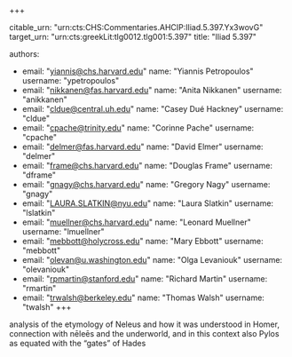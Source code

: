 +++


citable_urn: "urn:cts:CHS:Commentaries.AHCIP:Iliad.5.397.Yx3wovG"
target_urn: "urn:cts:greekLit:tlg0012.tlg001:5.397"
title: "Iliad 5.397"

authors:
- email: "yiannis@chs.harvard.edu"
  name: "Yiannis Petropoulos"
  username: "ypetropoulos"
- email: "nikkanen@fas.harvard.edu"
  name: "Anita Nikkanen"
  username: "anikkanen"
- email: "cldue@central.uh.edu"
  name: "Casey Dué Hackney"
  username: "cldue"
- email: "cpache@trinity.edu"
  name: "Corinne Pache"
  username: "cpache"
- email: "delmer@fas.harvard.edu"
  name: "David Elmer"
  username: "delmer"
- email: "frame@chs.harvard.edu"
  name: "Douglas Frame"
  username: "dframe"
- email: "gnagy@chs.harvard.edu"
  name: "Gregory Nagy"
  username: "gnagy"
- email: "LAURA.SLATKIN@nyu.edu"
  name: "Laura Slatkin"
  username: "lslatkin"
- email: "muellner@chs.harvard.edu"
  name: "Leonard Muellner"
  username: "lmuellner"
- email: "mebbott@holycross.edu"
  name: "Mary Ebbott"
  username: "mebbott"
- email: "olevan@u.washington.edu"
  name: "Olga Levaniouk"
  username: "olevaniouk"
- email: "rpmartin@stanford.edu"
  name: "Richard Martin"
  username: "rmartin"
- email: "trwalsh@berkeley.edu"
  name: "Thomas Walsh"
  username: "twalsh"
+++

<p>analysis of the etymology of Neleus and how it was understood in Homer, connection with nēleēs and the underworld, and in this context also Pylos as equated with the “gates” of Hades</p>